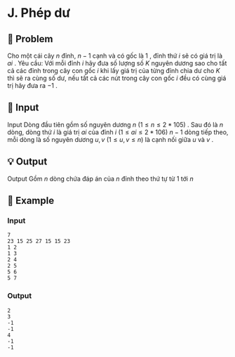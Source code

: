 # J. Phép dư

## 📖 Problem

Cho một cái cây
$n$
đỉnh,
$n- 1$
cạnh và có gốc là
$1$
, đỉnh thứ
$i$
sẽ có giá trị là
$ai$
.
Yêu cầu:
Với mỗi đỉnh
$i$
hãy đưa số lượng số
$K$
nguyên dương sao cho tất cả các đỉnh trong cây con gốc
$i$
khi lấy giá trị của từng đỉnh chia dư cho
$K$
thì sẽ ra cùng số dư, nếu tất cả các nút trong cây con gốc
$i$
đều có cùng giá trị hãy đưa ra
$- 1$
.


## 🧩 Input

Input
Dòng đầu tiên gồm số nguyên dương
$n$
$(1 ≤n≤ 2 * 105)$
.
Sau đó là
$n$
dòng, dòng thứ
$i$
là giá trị
$ai$
của đỉnh
$i$
$(1 ≤ai≤ 2 * 106)$
$n- 1$
dòng tiếp theo, mỗi dòng là số nguyên dương
$u,v$
$(1 ≤u,v≤n)$
là cạnh nối giữa
$u$
và
$v$
.


## 💡 Output

Output
Gồm
$n$
dòng chứa đáp án của
$n$
đỉnh theo thứ tự từ
$1$
tới
$n$


## 🧠 Example

### Input

```text
7
23 15 25 27 15 15 23
1 2
1 3
2 4
2 5
5 6
5 7
```

### Output

```text
2
3
-1
-1
4
-1
-1
```


